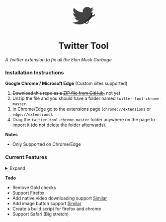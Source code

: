 <p align="center">
  <img src="https://github.com/DiceRandom/TwitterTool/blob/main/img/icon.png" width="75" height="75"/>
</p>

<h1 align="center">Twitter Tool</h1>

*A Twitter extension to fix all the Elon Musk Garbage*

### Installation Instructions
**Google Chrome / Microsoft Edge** (Custom sites supported)
1. ~~Download this repo as a [ZIP file from GitHub]().~~ not yet
1. Unzip the file and you should have a folder named `twitter-tool-chrome-master`.
1. In Chrome/Edge go to the extensions page (`chrome://extensions` or `edge://extensions`).
1. Drag the `twitter-tool-chrome-master` folder anywhere on the page to import it (do not delete the folder afterwards).

**Notes**
* Only Supported on Chrome/Edge



### Current Features
<details>
<summary>Expand</summary>

* **Remove square business profiles**
    * Removes the fact that businesses on twitter now have square icons, gross.
   <img src="https://github.com/DiceRandom/TwitterTool/blob/main/img/roundedbrandsB.png" height="125"/>
   <img src="https://github.com/DiceRandom/TwitterTool/blob/main/img/roundedbrandsA.png" height="125"/>
* **Remove Twitter blue on sidebar**
    - Remove the button on the sidebar reminding you to spend money.
  <img src="https://github.com/DiceRandom/TwitterTool/blob/main/img/twitterblueA.png" height="125"/>
  <img src="https://github.com/DiceRandom/TwitterTool/blob/main/img/twitterblueB.png" height="125"/>
* **Remove the view under tweets**
    - Remove the views button under tweets to help with muscle memory.
* **Flip Views with likes under tweets**
    - Pre January 2022, self explanatory 

</details>

**Todo**
* Remove Gold checks
* Support Firefox
* Add native video downloading support [Similar](https://github.com/mstfsnc/twitter-video-downloader-extension)
* Add image button support [Similar](https://chrome.google.com/webstore/detail/twitter-image-downloader/ljfafhkjifmbnflpbpeoepeponlkodel/reviews?hl=en)
* Create a build script for firefox and chrome
* Support Safari (Big stretch)